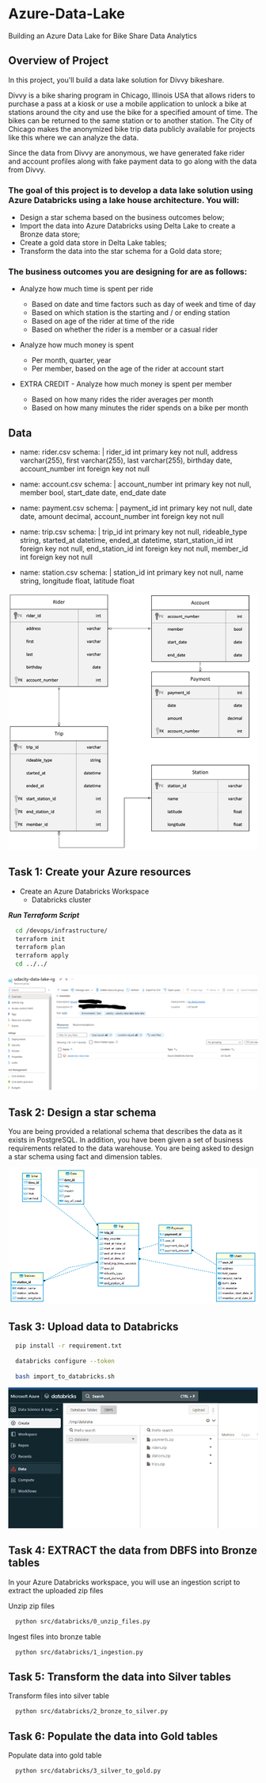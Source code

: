 # Azure-Data-Lake
Building an Azure Data Lake for Bike Share Data Analytics

## Overview of Project

In this project, you'll build a data lake solution for Divvy bikeshare.

Divvy is a bike sharing program in Chicago, Illinois USA that allows riders to purchase a pass at a kiosk or use a mobile application to unlock a bike at stations around the city and use the bike for a specified amount of time. The bikes can be returned to the same station or to another station. The City of Chicago makes the anonymized bike trip data publicly available for projects like this where we can analyze the data.

Since the data from Divvy are anonymous, we have generated fake rider and account profiles along with fake payment data to go along with the data from Divvy. 

### The goal of this project is to develop a data lake solution using Azure Databricks using a lake house architecture. You will:

* Design a star schema based on the business outcomes below;
* Import the data into Azure Databricks using Delta Lake to create a Bronze data store;
* Create a gold data store in Delta Lake tables;
* Transform the data into the star schema for a Gold data store;

### The business outcomes you are designing for are as follows:
* Analyze how much time is spent per ride
    * Based on date and time factors such as day of week and time of day
    * Based on which station is the starting and / or ending station
    * Based on age of the rider at time of the ride
    * Based on whether the rider is a member or a casual rider

* Analyze how much money is spent
    * Per month, quarter, year
    * Per member, based on the age of the rider at account start

* EXTRA CREDIT - Analyze how much money is spent per member
    * Based on how many rides the rider averages per month
    * Based on how many minutes the rider spends on a bike per month

## Data

- name: rider.csv
  schema: |
    rider_id int primary key not null,
    address varchar(255),
    first varchar(255),
    last varchar(255),
    birthday date,
    account_number int foreign key not null

- name: account.csv
  schema: |
    account_number int primary key not null,
    member bool,
    start_date date,
    end_date date

- name: payment.csv
  schema: |
    payment_id int primary key not null,
    date date,
    amount decimal, 
    account_number int foreign key not null

- name: trip.csv
  schema: |
    trip_id int primary key not null,
    rideable_type string, 
    started_at datetime,
    ended_at datetime,
    start_station_id int foreign key not null, 
    end_station_id int foreign key not null, 
    member_id int foreign key not null

- name: station.csv
  schema: |
    station_id int primary key not null,
    name string,
    longitude float,
    latitude float

![Divy ERD](/images/divvy_erd.png)


## Task 1: Create your Azure resources
* Create an Azure Databricks Workspace
  * Databricks cluster

***Run Terraform Script*** 

```bash
  cd /devops/infrastructure/
  terraform init
  terraform plan
  terraform apply
  cd ../../
```

![Resource Group New](/images/resource_group%20-%20Copy.png)



## Task 2: Design a star schema
You are being provided a relational schema that describes the data as it exists in PostgreSQL. In addition, you have been given a set of business requirements related to the data warehouse. You are being asked to design a star schema using fact and dimension tables.

![Star Schema](/images/udacitysynapse_star.png)

## Task 3: Upload data to Databricks

```bash
  pip install -r requirement.txt
```

```bash
  databricks configure --token
```


```bash
  bash import_to_databricks.sh
```

![Upload](/images/data_in_dbfs.png)

## Task 4: EXTRACT the data from DBFS into Bronze tables
In your Azure Databricks workspace, you will use an ingestion script to extract the uploaded zip files

Unzip zip files
```bash
  python src/databricks/0_unzip_files.py
```

Ingest files into bronze table 
```bash
  python src/databricks/1_ingestion.py
```

## Task 5: Transform the data into Silver tables 

Transform files into silver table 
```bash
  python src/databricks/2_bronze_to_silver.py
```

## Task 6: Populate the data into Gold tables 

Populate data into gold table 
```bash
  python src/databricks/3_silver_to_gold.py
```


